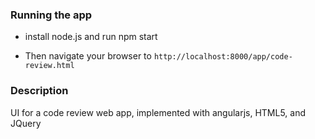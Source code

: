 



### Running the app 

* install node.js and run npm start

* Then navigate your browser to `http://localhost:8000/app/code-review.html` 


### Description

UI for a code review web app, implemented with angularjs, HTML5, and JQuery

